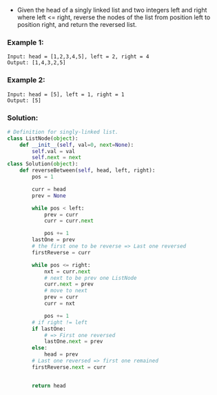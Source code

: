 - Given the head of a singly linked list and two integers left and right where left <= right, reverse the nodes of the list from position left to position right, and return the reversed list.

### Example 1:
```
Input: head = [1,2,3,4,5], left = 2, right = 4
Output: [1,4,3,2,5]
```

### Example 2:
```
Input: head = [5], left = 1, right = 1
Output: [5]
```

### Solution: 
```python
# Definition for singly-linked list.
class ListNode(object):
    def __init__(self, val=0, next=None):
        self.val = val
        self.next = next
class Solution(object):
    def reverseBetween(self, head, left, right):
        pos = 1

        curr = head
        prev = None

        while pos < left:
            prev = curr
            curr = curr.next

            pos += 1
        lastOne = prev
        # the first one to be reverse => Last one reversed
        firstReverse = curr

        while pos <= right:
            nxt = curr.next
            # next to be prev one ListNode
            curr.next = prev
            # move to next
            prev = curr
            curr = nxt

            pos += 1
        # if right != left
        if lastOne:
            # => First one reversed
            lastOne.next = prev
        else:
            head = prev
        # Last one reversed => first one remained
        firstReverse.next = curr


        return head
```
